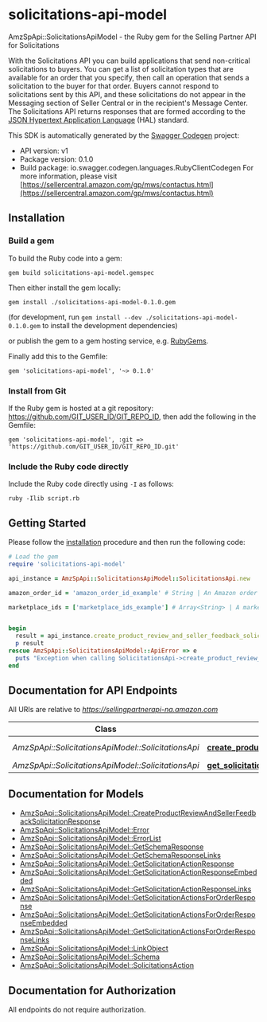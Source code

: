 # solicitations-api-model

AmzSpApi::SolicitationsApiModel - the Ruby gem for the Selling Partner API for Solicitations

With the Solicitations API you can build applications that send non-critical solicitations to buyers. You can get a list of solicitation types that are available for an order that you specify, then call an operation that sends a solicitation to the buyer for that order. Buyers cannot respond to solicitations sent by this API, and these solicitations do not appear in the Messaging section of Seller Central or in the recipient's Message Center. The Solicitations API returns responses that are formed according to the <a href=https://tools.ietf.org/html/draft-kelly-json-hal-08>JSON Hypertext Application Language</a> (HAL) standard.

This SDK is automatically generated by the [Swagger Codegen](https://github.com/swagger-api/swagger-codegen) project:

- API version: v1
- Package version: 0.1.0
- Build package: io.swagger.codegen.languages.RubyClientCodegen
For more information, please visit [https://sellercentral.amazon.com/gp/mws/contactus.html](https://sellercentral.amazon.com/gp/mws/contactus.html)

## Installation

### Build a gem

To build the Ruby code into a gem:

```shell
gem build solicitations-api-model.gemspec
```

Then either install the gem locally:

```shell
gem install ./solicitations-api-model-0.1.0.gem
```
(for development, run `gem install --dev ./solicitations-api-model-0.1.0.gem` to install the development dependencies)

or publish the gem to a gem hosting service, e.g. [RubyGems](https://rubygems.org/).

Finally add this to the Gemfile:

    gem 'solicitations-api-model', '~> 0.1.0'

### Install from Git

If the Ruby gem is hosted at a git repository: https://github.com/GIT_USER_ID/GIT_REPO_ID, then add the following in the Gemfile:

    gem 'solicitations-api-model', :git => 'https://github.com/GIT_USER_ID/GIT_REPO_ID.git'

### Include the Ruby code directly

Include the Ruby code directly using `-I` as follows:

```shell
ruby -Ilib script.rb
```

## Getting Started

Please follow the [installation](#installation) procedure and then run the following code:
```ruby
# Load the gem
require 'solicitations-api-model'

api_instance = AmzSpApi::SolicitationsApiModel::SolicitationsApi.new

amazon_order_id = 'amazon_order_id_example' # String | An Amazon order identifier. This specifies the order for which a solicitation is sent.

marketplace_ids = ['marketplace_ids_example'] # Array<String> | A marketplace identifier. This specifies the marketplace in which the order was placed. Only one marketplace can be specified.


begin
  result = api_instance.create_product_review_and_seller_feedback_solicitation(amazon_order_id, marketplace_ids)
  p result
rescue AmzSpApi::SolicitationsApiModel::ApiError => e
  puts "Exception when calling SolicitationsApi->create_product_review_and_seller_feedback_solicitation: #{e}"
end

```

## Documentation for API Endpoints

All URIs are relative to *https://sellingpartnerapi-na.amazon.com*

Class | Method | HTTP request | Description
------------ | ------------- | ------------- | -------------
*AmzSpApi::SolicitationsApiModel::SolicitationsApi* | [**create_product_review_and_seller_feedback_solicitation**](docs/SolicitationsApi.md#create_product_review_and_seller_feedback_solicitation) | **POST** /solicitations/v1/orders/{amazonOrderId}/solicitations/productReviewAndSellerFeedback | 
*AmzSpApi::SolicitationsApiModel::SolicitationsApi* | [**get_solicitation_actions_for_order**](docs/SolicitationsApi.md#get_solicitation_actions_for_order) | **GET** /solicitations/v1/orders/{amazonOrderId} | 


## Documentation for Models

 - [AmzSpApi::SolicitationsApiModel::CreateProductReviewAndSellerFeedbackSolicitationResponse](docs/CreateProductReviewAndSellerFeedbackSolicitationResponse.md)
 - [AmzSpApi::SolicitationsApiModel::Error](docs/Error.md)
 - [AmzSpApi::SolicitationsApiModel::ErrorList](docs/ErrorList.md)
 - [AmzSpApi::SolicitationsApiModel::GetSchemaResponse](docs/GetSchemaResponse.md)
 - [AmzSpApi::SolicitationsApiModel::GetSchemaResponseLinks](docs/GetSchemaResponseLinks.md)
 - [AmzSpApi::SolicitationsApiModel::GetSolicitationActionResponse](docs/GetSolicitationActionResponse.md)
 - [AmzSpApi::SolicitationsApiModel::GetSolicitationActionResponseEmbedded](docs/GetSolicitationActionResponseEmbedded.md)
 - [AmzSpApi::SolicitationsApiModel::GetSolicitationActionResponseLinks](docs/GetSolicitationActionResponseLinks.md)
 - [AmzSpApi::SolicitationsApiModel::GetSolicitationActionsForOrderResponse](docs/GetSolicitationActionsForOrderResponse.md)
 - [AmzSpApi::SolicitationsApiModel::GetSolicitationActionsForOrderResponseEmbedded](docs/GetSolicitationActionsForOrderResponseEmbedded.md)
 - [AmzSpApi::SolicitationsApiModel::GetSolicitationActionsForOrderResponseLinks](docs/GetSolicitationActionsForOrderResponseLinks.md)
 - [AmzSpApi::SolicitationsApiModel::LinkObject](docs/LinkObject.md)
 - [AmzSpApi::SolicitationsApiModel::Schema](docs/Schema.md)
 - [AmzSpApi::SolicitationsApiModel::SolicitationsAction](docs/SolicitationsAction.md)


## Documentation for Authorization

 All endpoints do not require authorization.

